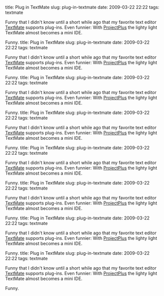 title: Plug in TextMate
slug: plug-in-textmate
date: 2009-03-22 22:22
tags: textmate

Funny that I didn't know until a short while ago that my favorite text editor [TextMate](http://macromates.com/) supports plug-ins. Even funnier: With [ProjectPlus](http://ciaranwal.sh/2008/08/05/textmate-plug-in-projectplus) the lighty light TextMate almost becomes a mini IDE.

Funny.
title: Plug in TextMate
slug: plug-in-textmate
date: 2009-03-22 22:22
tags: textmate

Funny that I didn't know until a short while ago that my favorite text editor [TextMate](http://macromates.com/) supports plug-ins. Even funnier: With [ProjectPlus](http://ciaranwal.sh/2008/08/05/textmate-plug-in-projectplus) the lighty light TextMate almost becomes a mini IDE.

Funny.
title: Plug in TextMate
slug: plug-in-textmate
date: 2009-03-22 22:22
tags: textmate

Funny that I didn't know until a short while ago that my favorite text editor [TextMate](http://macromates.com/) supports plug-ins. Even funnier: With [ProjectPlus](http://ciaranwal.sh/2008/08/05/textmate-plug-in-projectplus) the lighty light TextMate almost becomes a mini IDE.

Funny.
title: Plug in TextMate
slug: plug-in-textmate
date: 2009-03-22 22:22
tags: textmate

Funny that I didn't know until a short while ago that my favorite text editor [TextMate](http://macromates.com/) supports plug-ins. Even funnier: With [ProjectPlus](http://ciaranwal.sh/2008/08/05/textmate-plug-in-projectplus) the lighty light TextMate almost becomes a mini IDE.

Funny.
title: Plug in TextMate
slug: plug-in-textmate
date: 2009-03-22 22:22
tags: textmate

Funny that I didn't know until a short while ago that my favorite text editor [TextMate](http://macromates.com/) supports plug-ins. Even funnier: With [ProjectPlus](http://ciaranwal.sh/2008/08/05/textmate-plug-in-projectplus) the lighty light TextMate almost becomes a mini IDE.

Funny.
title: Plug in TextMate
slug: plug-in-textmate
date: 2009-03-22 22:22
tags: textmate

Funny that I didn't know until a short while ago that my favorite text editor [TextMate](http://macromates.com/) supports plug-ins. Even funnier: With [ProjectPlus](http://ciaranwal.sh/2008/08/05/textmate-plug-in-projectplus) the lighty light TextMate almost becomes a mini IDE.

Funny.
title: Plug in TextMate
slug: plug-in-textmate
date: 2009-03-22 22:22
tags: textmate

Funny that I didn't know until a short while ago that my favorite text editor [TextMate](http://macromates.com/) supports plug-ins. Even funnier: With [ProjectPlus](http://ciaranwal.sh/2008/08/05/textmate-plug-in-projectplus) the lighty light TextMate almost becomes a mini IDE.

Funny.
title: Plug in TextMate
slug: plug-in-textmate
date: 2009-03-22 22:22
tags: textmate

Funny that I didn't know until a short while ago that my favorite text editor [TextMate](http://macromates.com/) supports plug-ins. Even funnier: With [ProjectPlus](http://ciaranwal.sh/2008/08/05/textmate-plug-in-projectplus) the lighty light TextMate almost becomes a mini IDE.

Funny.

